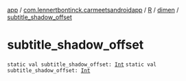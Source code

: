 [app](../../../index.md) / [com.lennertbontinck.carmeetsandroidapp](../../index.md) / [R](../index.md) / [dimen](index.md) / [subtitle_shadow_offset](./subtitle_shadow_offset.md)

# subtitle_shadow_offset

`static val subtitle_shadow_offset: `[`Int`](https://kotlinlang.org/api/latest/jvm/stdlib/kotlin/-int/index.html)
`static val subtitle_shadow_offset: `[`Int`](https://kotlinlang.org/api/latest/jvm/stdlib/kotlin/-int/index.html)